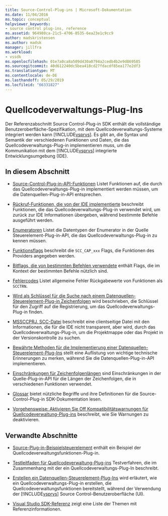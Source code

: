 ```yaml
---
title: Source-Control-Plug-ins | Microsoft-Dokumentation
ms.date: 11/04/2016
ms.topic: conceptual
helpviewer_keywords:
- source control plug-ins, reference
ms.assetid: 964980ca-21c5-4706-8535-6ea23e1c9cc9
author: madskristensen
ms.author: madsk
manager: jillfra
ms.workload:
- vssdk
ms.openlocfilehash: 01e7a0ca8a509d430a0794a2cedb4b2e9d869585
ms.sourcegitcommit: 40d612240dc5bea418cd27fdacdf85ea177e2df3
ms.translationtype: MT
ms.contentlocale: de-DE
ms.lasthandoff: 05/29/2019
ms.locfileid: "66331827"
---
```

# <a name="source-control-plug-ins"></a>Quellcodeverwaltungs-Plug-Ins
Der Referenzabschnitt Source Control-Plug-in SDK enthält die vollständige Benutzeroberfläche-Spezifikation, mit dem Quellcodeverwaltungs-Systeme integriert werden kann [!INCLUDE[vsprvs](../code-quality/includes/vsprvs_md.md)]. Es gibt an, die Syntax und Semantik der verschiedenen Funktionen und Daten, die das Quellcodeverwaltungs-Plug-in implementieren muss, um die Kommunikation mit dem [!INCLUDE[vsprvs](../code-quality/includes/vsprvs_md.md)] integrierte Entwicklungsumgebung (IDE).

## <a name="in-this-section"></a>In diesem Abschnitt
- [Source-Control-Plug-in-API-Funktionen](../extensibility/source-control-plug-in-api-functions.md) Listet Funktionen auf, die durch das Quellcodeverwaltungs-Plug-in implementiert werden müssen, um die Datenquellen-Plug-in-API entsprechen.

- [Rückruf-Funktionen, die von der IDE implementierte](../extensibility/callback-functions-implemented-by-the-ide.md) beschreibt Funktionen, die das Quellcodeverwaltungs-Plug-in verwendet wird, um zurück zur IDE Informationen übergeben, während bestimmte Befehle ausgeführt werden.

- [Enumeratoren](../extensibility/enumerators.md) Listet die Datentypen der Enumerator in der Quelle Steuerelement-Plug-in-API, die das Quellcodeverwaltungs-Plug-in zu kennen müssen.

- [Funktionsflags](../extensibility/capability-flags.md) beschreibt die `SCC_CAP_xxx` Flags, die Funktionen des Providers angegeben werden.

- [Bitflags, die von bestimmten Befehlen verwendete](../extensibility/bitflags-used-by-specific-commands.md) enthält Flags, die im Kontext der bestimmten Befehle nützlich sind.

- [Fehlercodes](../extensibility/error-codes.md) Listet allgemeine Fehler Rückgabewerte von Funktionen als `SCCTRN`.

- [Wird als Schlüssel für die Suche nach einem Datenquellen-Steuerelement-Plug-in Zeichenfolgen](../extensibility/strings-used-as-keys-for-finding-a-source-control-plug-in.md) wird beschrieben, die Schlüssel für den Zugriff auf die Registrierung, um das Quellcodeverwaltungs-Plug-in finden.

- [MSSCCPRJ. SCC-Datei](../extensibility/mssccprj-scc-file.md) beschreibt eine clientseitige Datei mit den Informationen, die für die IDE nicht transparent, aber wird, durch das Quellcodeverwaltungs-Plug-in, um die Projektmappe oder das Projekt in der Versionskontrolle zu suchen.

- [Bewährte Methoden für die Implementierung einer Datenquellen-Steuerelement-Plug-Ins](../extensibility/best-practices-for-implementing-a-source-control-plug-in.md) stellt eine Auflistung von wichtige technische Erinnerungen zu merken, während Sie die Datenquellen-Plug-in-API implementieren.

- [Einschränkungen für Zeichenfolgenlängen](../extensibility/restrictions-on-string-lengths.md) sind Einschränkungen in der Quelle-Plug-in-API für die Längen der Zeichenfolgen, die in verschiedenen Funktionen verwendet.

- [Glossar](../extensibility/source-control-plug-in-glossary.md) bietet nützliche Begriffe und ihre Definitionen für die Source-Control-Plug-in SDK-Dokumentation lesen.

- [Vorgehensweise: Aktivieren Sie Off Kompatibilitätswarnungen für Quellcodeverwaltung-Plug-ins](../extensibility/how-to-turn-off-compatibility-warnings-for-source-control-plug-ins.md) beschreibt, wie Sie Warnungen zu deaktivieren.

## <a name="related-sections"></a>Verwandte Abschnitte
- [Source-Plug-in-Beispielsteuerelement](https://www.microsoft.com/download/details.aspx?id=55984) enthält ein Beispiel der Quellcodeverwaltungsfunktionen-Plug-in.

- [Testleitfaden für Quellcodeverwaltung-Plug-ins](../extensibility/internals/test-guide-for-source-control-plug-ins.md) Testverfahren, die im Zusammenhang mit der ein Quellcodeverwaltungs-Plug-In beschreibt.

- [Erstellen ein Datenquellen-Steuerelement-Plug-Ins](../extensibility/internals/creating-a-source-control-plug-in.md) wird erläutert, wie ein Quellcodeverwaltungs-Plug-in erstellen, die Quellcodeverwaltungsfunktionen bereitstellt, während der Verwendung der [!INCLUDE[vsprvs](../code-quality/includes/vsprvs_md.md)] Source Control-Benutzeroberfläche (UI).

- [Visual Studio SDK-Referenz](../extensibility/visual-studio-sdk-reference.md) zeigt eine Liste der Themen mit Referenzinformationen.